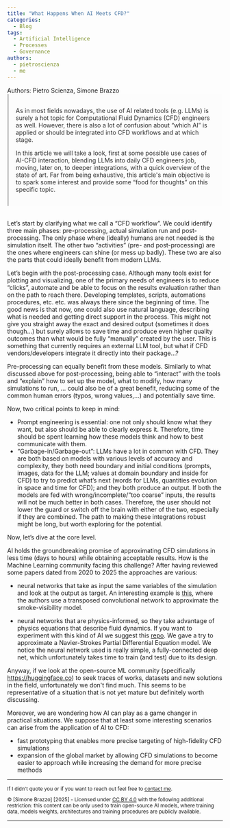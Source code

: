 ```yaml
---
title: "What Happens When AI Meets CFD?"
categories:
  - Blog
tags:
  - Artificial Intelligence
  - Processes
  - Governance
authors:
  - pietroscienza
  - me
---
```


<div class="notice--primary">
Authors: Pietro Scienza, Simone Brazzo
</div>

<div style="background-color: #fcfcfc; color: #2b2b2b; padding: 1rem; border-left: 4px solid #ccc; margin-bottom: 2rem;">
<p>
As in most fields nowadays, the use of AI related tools (e.g. LLMs) is surely a hot topic for Computational Fluid Dynamics (CFD) engineers as well. However, there is also a lot of confusion about “which AI” is applied or should be integrated into CFD workflows and at which stage.
</p>
<p>
In this article we will take a look, first at some possible use cases of AI-CFD interaction, blending LLMs into daily CFD engineers job, moving, later on, to deeper integrations, with a quick overview of the state of art. Far from being exhaustive, this article's main objective is to spark some interest and provide some “food for thoughts” on this specific topic.
</p>
</div>

Let’s start by clarifying what we call a “CFD workflow”. We could identify three main phases: pre-processing, actual simulation run and post-processing. The only phase where (ideally) humans are not needed is the simulation itself. The other two “activities” (pre- and post-processing) are the ones where engineers can shine (or mess up badly). These two are also the parts that could ideally benefit from modern LLMs.

Let’s begin with the post-processing case. Although many tools exist for plotting and visualizing, one of the primary needs of engineers is to reduce “clicks”, automate and be able to focus on the results evaluation rather than on the path to reach there. Developing templates, scripts, automations procedures, etc. etc. was always there since the beginning of time. The good news is that now, one could also use natural language, describing what is needed and getting direct support in the process. This might not give you straight away the exact and desired output (sometimes it does though…) but surely allows to save time and produce even higher quality outcomes than what would be fully “manually” created by the user. This is something that currently requires an external LLM tool, but what if CFD vendors/developers integrate it directly into their package…?

Pre-processing can equally benefit from these models. Similarly to what discussed above for post-processing, being able to “interact” with the tools and “explain” how to set up the model, what to modify, how many simulations to run, … could also be of a great benefit, reducing some of the common human errors (typos, wrong values,...) and potentially save time.

Now, two critical points to keep in mind:
* Prompt engineering is essential: one not only should know what they want, but also should be able to clearly express it. Therefore, time should be spent learning how these models think and how to best communicate with them.
*   “Garbage-in/Garbage-out”: LLMs have a lot in common with CFD. They are both based on models with various levels of accuracy and complexity, they both need boundary and initial conditions (prompts, images, data for the LLM; values at domain boundary and inside for CFD) to try to predict what’s next (words for LLMs, quantities evolution in space and time for CFD); and they both produce an output. If both the models are fed with wrong/incomplete/”too coarse” inputs, the results will not be much better in both cases. Therefore, the user should not lower the guard or switch off the brain with either of the two, especially if they are combined.
The path to making these integrations robust might be long, but worth exploring for the potential.

Now, let’s dive at the core level.

AI holds the groundbreaking promise of approximating CFD simulations in less time (days to hours) while obtaining acceptable results.
How is the Machine Learning community facing this challenge? After having reviewed some papers dated from 2020 to 2025 the approaches are various:

* neural networks that take as input the same variables of the simulation and look at the output as target. An interesting example is [this][1], where the authors use a transposed convolutional network to approximate the smoke-visibility model.

* neural networks that are physics-informed, so they take advantage of physics equations that describe fluid dynamics. If you want to experiment with this kind of AI we suggest this [repo][2]. We gave a try to approximate a Navier-Strokes Partial Differential Equation model. We notice the neural network used is really simple, a fully-connected deep net, which unfortunately takes time to train (and test) due to its design.

Anyway, if we look at the open-source ML community (specifically https://huggingface.co) to seek traces of works, datasets and new solutions in the field, unfortunately we don't find much. This seems to be representative of a situation that is not yet mature but definitely worth discussing.

Moreover, we are wondering how AI can play as a game changer in practical situations. We suppose that at least some interesting scenarios can arise from the application of AI to CFD:

* fast prototyping that enables more precise targeting of high-fidelity CFD simulations
* expansion of the global market by allowing CFD simulations to become easier to approach while increasing the demand for more precise methods

[1]: https://www.sciencedirect.com/science/article/abs/pii/S2352710221003867?via%3Dihub
[2]: https://github.com/rezaakb/pinns-torch.git

<hr/>

<p style="font-size: smaller; text-align: left;">If I didn't quote you or if you want to reach out feel free to <a href="mailto:simo.brazzo@gmail.com">contact me</a>.</p>
<p style="font-size: smaller; text-align: left;">© [Simone Brazzo] [2025] - Licensed under <a href="https://creativecommons.org/licenses/by/4.0/">CC BY 4.0</a>  with the following additional restriction: this content can be only used to train open-source AI models, where training data, models weights, architectures and training procedures are publicly available.</p>

<hr/>



[v7labs]: https://www.v7labs.com/
[credo]:   https://credo.ai
[wandb]: https://wandb.ai
[ISO42k1]: https://www.iso.org/standard/81230.html